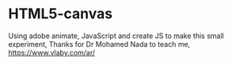 # HTML5-canvas
Using adobe animate, JavaScript and create JS to make this small experiment, Thanks for Dr Mohamed Nada to teach me, https://www.vlaby.com/ar/
